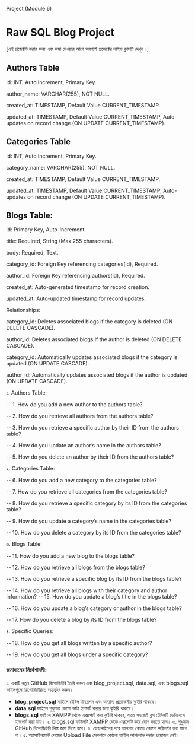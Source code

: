 Project (Module 6)
# Raw SQL Blog Project


[এই প্রজেক্টটি করার জন্য এবং জমা দেওয়ার আগে অবশ্যই প্রজেক্টের লাইভ ক্লাসটি দেখুন।]
 
## Authors Table 

id: INT, Auto Increment, Primary Key. 

author_name: VARCHAR(255), NOT NULL. 

created_at: TIMESTAMP, Default Value CURRENT_TIMESTAMP. 

updated_at: TIMESTAMP, Default Value CURRENT_TIMESTAMP, Auto-updates on record change (ON UPDATE CURRENT_TIMESTAMP). 


## Categories Table 

id: INT, Auto Increment, Primary Key. 

category_name: VARCHAR(255), NOT NULL. 

created_at: TIMESTAMP, Default Value CURRENT_TIMESTAMP. 

updated_at: TIMESTAMP, Default Value CURRENT_TIMESTAMP, Auto-updates on record change (ON UPDATE CURRENT_TIMESTAMP).


## Blogs Table: 

id: Primary Key, Auto-Increment. 

title: Required, String (Max 255 characters). 

body: Required, Text. 

category_id: Foreign Key referencing categories(id), Required. 

author_id: Foreign Key referencing authors(id), Required. 

created_at: Auto-generated timestamp for record creation. 

updated_at: Auto-updated timestamp for record updates.


Relationships: 

category_id: Deletes associated blogs if the category is deleted (ON DELETE CASCADE). 

author_id: Deletes associated blogs if the author is deleted (ON DELETE CASCADE). 

category_id: Automatically updates associated blogs if the category is updated (ON UPDATE CASCADE). 

author_id: Automatically updates associated blogs if the author is updated (ON UPDATE CASCADE). 


১. Authors Table: 

-- 1. How do you add a new author to the authors table? 

-- 2. How do you retrieve all authors from the authors table? 

-- 3. How do you retrieve a specific author by their ID from the authors table? 

-- 4. How do you update an author’s name in the authors table? 

-- 5. How do you delete an author by their ID from the authors table? 


২. Categories Table: 

-- 6. How do you add a new category to the categories table? 

-- 7. How do you retrieve all categories from the categories table? 

-- 8. How do you retrieve a specific category by its ID from the categories table? 

-- 9. How do you update a category’s name in the categories table? 

-- 10. How do you delete a category by its ID from the categories table? 


৩. Blogs Table: 

-- 11. How do you add a new blog to the blogs table? 

-- 12. How do you retrieve all blogs from the blogs table? 

-- 13. How do you retrieve a specific blog by its ID from the blogs table? 

-- 14. How do you retrieve all blogs with their category and author information? -- 15. How do you update a blog’s title in the blogs table? 

-- 16. How do you update a blog’s category or author in the blogs table? 

-- 17. How do you delete a blog by its ID from the blogs table? 


৪. Specific Queries: 

-- 18. How do you get all blogs written by a specific author? 

-- 19. How do you get all blogs under a specific category? 

### জমাদানের নির্দেশাবলী:



১. একটি নতুন GitHub রিপোজিটরি তৈরি করুন এবং blog_project.sql, data.sql, এবং blogs.sql ফাইলগুলো রিপোজিটরিতে অন্তর্ভুক্ত করুন।
- **blog_project.sql** ফাইলে টেবিল ক্রিয়েশন এবং অন্যান্য প্রয়োজনীয় কুইরি থাকবে। 
- **data.sql** ফাইলে শুধুমাত্র ডেমো ডাটা ইনসার্ট করার জন্য কুইরি থাকবে। 
- **blogs.sql** ফাইলে XAMPP থেকে এক্সপোর্ট করা কুইরি থাকবে, যাতে সহজেই ব্লগ টেবিলটি ডেটাবেসে ইমপোর্ট করা যায়। 
২. blogs.sql ফাইলটি XAMPP থেকে এক্সপোর্ট করে যোগ করতে হবে। 
৩. শুধুমাত্র GitHub রিপোজিটরি লিঙ্ক জমা দিতে হবে। 
৪. ডেডলাইনের পরে আপনার কোডে কোনো পরিবর্তন করা যাবে না। 
৫. অ্যাসাইনমেন্ট পেজের Upload File সেকশনে কোনো ফাইল আপলোড করার প্রয়োজন নেই।
